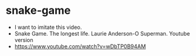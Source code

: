 # snake-game
- I want to imitate this video.
- Snake Game. The longest life. Laurie Anderson-O Superman. Youtube version
- https://www.youtube.com/watch?v=wDbTP0B94AM
